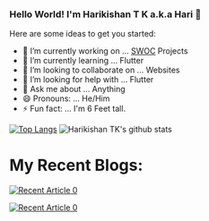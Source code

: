### Hello World! I'm Harikishan T K a.k.a Hari 👋


Here are some ideas to get you started:

- 🔭 I’m currently working on ... [SWOC](http://swoc.tech/) Projects
- 🌱 I’m currently learning ... Flutter
- 👯 I’m looking to collaborate on ... Websites
- 🤔 I’m looking for help with ... Flutter
- 💬 Ask me about ... Anything
- 😄 Pronouns: ... He/Him
- ⚡ Fun fact: ... I'm 6 Feet tall.



[![Top Langs](https://github-readme-stats.vercel.app/api/top-langs/?username=harikishantk&layout=compact)](https://github.com/harikishantk/github-readme-stats)
![Harikishan TK's github stats](https://github-readme-stats.vercel.app/api?username=harikishantk&count_private=true&show_icons=true&theme=dark)



# My Recent Blogs:

<a target="_blank" href="https://github-readme-medium-recent-article.vercel.app/medium/@imantumorang/0"><img src="https://github-readme-medium-recent-article.vercel.app/medium/@harikishantk/0" alt="Recent Article 0"> 


<a target="_blank" href="https://github-readme-medium-recent-article.vercel.app/medium/@imantumorang/0"><img src="https://github-readme-medium-recent-article.vercel.app/medium/@harikishantk/1" alt="Recent Article 0"> 
